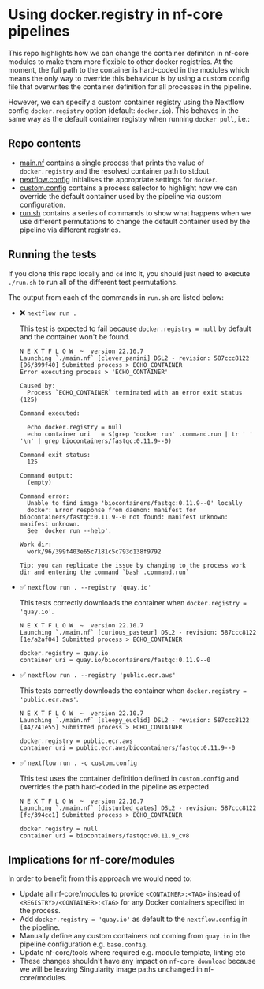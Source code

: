 # Using docker.registry in nf-core pipelines

This repo highlights how we can change the container definiton in nf-core modules to make them more flexible to other docker registries. At the moment, the full path to the container is hard-coded in the modules which means the only way to override this behaviour is by using a custom config file that overwrites the container definition for all processes in the pipeline.

However, we can specify a custom container registry using the Nextflow config `docker.registry` option (default: `docker.io`). This behaves in the same way as the default container registry when running `docker pull`, i.e.:

## Repo contents

- [main.nf](main.nf) contains a single process that prints the value of `docker.registry` and the resolved container path to stdout.
- [nextflow.config](nextflow.config) initialises the appropriate settings for `docker`.
- [custom.config](custom.config) contains a process selector to highlight how we can override the default container used by the pipeline via custom configuration.
- [run.sh](run.sh) contains a series of commands to show what happens when we use different permutations to change the default container used by the pipeline via different registries.

## Running the tests

If you clone this repo locally and `cd` into it, you should just need to execute `./run.sh` to run all of the different test permutations. 

The output from each of the commands in `run.sh` are listed below:

- :x: `nextflow run .`

    This test is expected to fail because `docker.registry = null` by default and the container won't be found.

    ```console
    N E X T F L O W  ~  version 22.10.7
    Launching `./main.nf` [clever_panini] DSL2 - revision: 587ccc8122
    [96/399f40] Submitted process > ECHO_CONTAINER
    Error executing process > 'ECHO_CONTAINER'

    Caused by:
      Process `ECHO_CONTAINER` terminated with an error exit status (125)

    Command executed:

      echo docker.registry = null
      echo container uri   = $(grep 'docker run' .command.run | tr ' ' '\n' | grep biocontainers/fastqc:0.11.9--0)

    Command exit status:
      125

    Command output:
      (empty)

    Command error:
      Unable to find image 'biocontainers/fastqc:0.11.9--0' locally
      docker: Error response from daemon: manifest for biocontainers/fastqc:0.11.9--0 not found: manifest unknown: manifest unknown.
      See 'docker run --help'.

    Work dir:
      work/96/399f403e65c7181c5c793d138f9792

    Tip: you can replicate the issue by changing to the process work dir and entering the command `bash .command.run`
    ```

- :white_check_mark: `nextflow run . --registry 'quay.io'`

    This tests correctly downloads the container when `docker.registry = 'quay.io'`.

    ```console
    N E X T F L O W  ~  version 22.10.7
    Launching `./main.nf` [curious_pasteur] DSL2 - revision: 587ccc8122
    [1e/a2af04] Submitted process > ECHO_CONTAINER

    docker.registry = quay.io
    container uri = quay.io/biocontainers/fastqc:0.11.9--0
    ```

- :white_check_mark: `nextflow run . --registry 'public.ecr.aws'`

    This tests correctly downloads the container when `docker.registry = 'public.ecr.aws'`.

    ```console
    N E X T F L O W  ~  version 22.10.7
    Launching `./main.nf` [sleepy_euclid] DSL2 - revision: 587ccc8122
    [44/241e55] Submitted process > ECHO_CONTAINER

    docker.registry = public.ecr.aws
    container uri = public.ecr.aws/biocontainers/fastqc:0.11.9--0
    ```

- :white_check_mark: `nextflow run . -c custom.config`

    This test uses the container definition defined in `custom.config` and overrides the path hard-coded in the pipeline as expected.

    ```console
    N E X T F L O W  ~  version 22.10.7
    Launching `./main.nf` [disturbed_gates] DSL2 - revision: 587ccc8122
    [fc/394cc1] Submitted process > ECHO_CONTAINER

    docker.registry = null
    container uri = biocontainers/fastqc:v0.11.9_cv8
    ```

## Implications for nf-core/modules

In order to benefit from this approach we would need to:
- Update all nf-core/modules to provide `<CONTAINER>:<TAG>` instead of `<REGISTRY>/<CONTAINER>:<TAG>` for any Docker containers specified in the process.
- Add `docker.registry = 'quay.io'` as default to the `nextflow.config` in the pipeline.
- Manually define any custom containers not coming from `quay.io` in the pipeline configuration e.g. `base.config`.
- Update nf-core/tools where required e.g. module template, linting etc
- These changes shouldn't have any impact on `nf-core download` because we will be leaving Singularity image paths unchanged in nf-core/modules.
